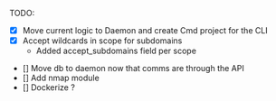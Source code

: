 TODO:
- [x] Move current logic to Daemon and create Cmd project for the CLI
- [X] Accept wildcards in scope for subdomains
    - Added accept_subdomains field per scope
- [] Move db to daemon now that comms are through the API
- [] Add nmap module
- [] Dockerize ?
